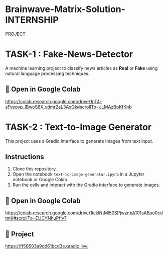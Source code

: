# Brainwave-Matrix-Solution-INTERNSHIP
PROJECT



# TASK-1 : Fake-News-Detector

A machine learning project to classify news articles as **Real** or **Fake** using natural language processing techniques.

## 🔗 Open in Google Colab 
https://colab.research.google.com/drive/1nT4-sFveovp_lBwoS8X_vdmr2aL3AxQk#scrollTo=JLMAzBoKfKnb


# TASK-2 : Text-to-Image Generator

This project uses a Gradio interface to generate images from text input.

## Instructions

1. Clone this repository.
2. Open the notebook `text-to-image-generator.ipynb` in a Jupyter notebook or Google Colab.
3. Run the cells and interact with the Gradio interface to generate images.
## 🔗 Open in Google Colab  

https://colab.research.google.com/drive/1ieklNtMi50SPjwznbA101sABuo0cdtmK#scrollTo=EUCYNhuPfIv7
## 🔗 Project
https://ff56503a9dd61bcd3e.gradio.live
